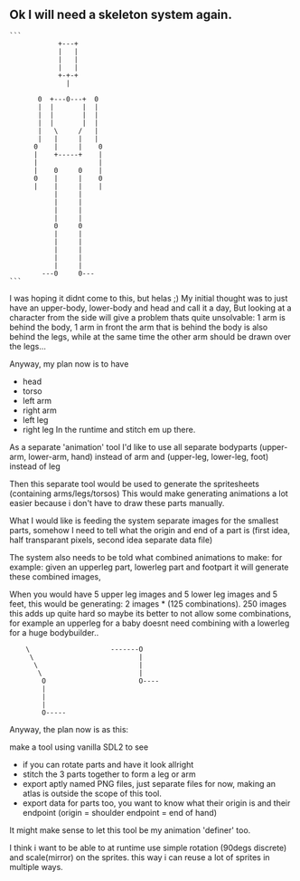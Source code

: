 ## Ok I will need a skeleton system again.

    ```
                +---+
                |   |
                |   |
                |   |
                +-+-+
                  |

           0  +---0---+  0
           |  |       |  |
           |  |       |  |
           |  |       |  |
           |   \     /   |
           |   |     |   |
          0    |     |    0
          |    +-----+    |
          |               |
          |    0     0    |
          0    |     |    0
          |    |     |    |
               |     |
               |     |
               |     |
               |     |
               0     0
               |     |
               |     |
               |     |
               |     |
               |     |
            ---0     0---
    ```

I was hoping it didnt come to this, but helas ;)
My initial thought was to just have an upper-body, lower-body and head and call it a day,
But looking at a character from the side will give a problem thats quite unsolvable:
1 arm is behind the body, 1 arm in front
the arm that is behind the body is also behind the legs,
while at the same time the other arm should be drawn over the legs...

Anyway, my plan now is to have
- head
- torso
- left arm
- right arm
- left leg
- right leg
In the runtime and stitch em up there.

As a separate 'animation' tool I'd like to use all separate bodyparts
(upper-arm, lower-arm, hand) instead of arm
and (upper-leg, lower-leg, foot) instead of leg

Then this separate tool would be used to generate the spritesheets (containing arms/legs/torsos)
This would make generating animations a lot easier because i don't have to draw these parts manually.

What I would like is feeding the system separate images for the smallest parts,
somehow I need to tell what the origin and end of a part is
(first idea, half transparant pixels, second idea separate data file)

The system also needs to be told what combined animations to make: for example:
given an upperleg part, lowerleg part and footpart
it will generate these combined images,

When you would have 5 upper leg images and 5 lower leg images and 5 feet, this would be generating:
2 images * (125 combinations). 250 images
this adds up quite hard so maybe its better to not allow some combinations, for example an upperleg for a baby doesnt need combining with a lowerleg for a huge bodybuilder..

```
    \                    -------O
     \                          |
      \                         |
       \                        |
        O                       O----
        |
        |
        |
        O-----

```

Anyway, the plan now is as this:

make a tool using vanilla SDL2 to see
- if you can rotate parts and have it look allright
- stitch the 3 parts together to form a leg or arm
- export aptly named PNG files, just separate files for now, making an atlas is outside the scope of this tool.
- export data for parts too, you want to know what their origin is and their endpoint (origin = shoulder endpoint = end of hand)

It might make sense to let this tool be my animation 'definer' too.

I think i want to be able to at runtime use simple rotation (90degs discrete) and scale(mirror) on the sprites.
this way i can reuse a lot of sprites in multiple ways.
